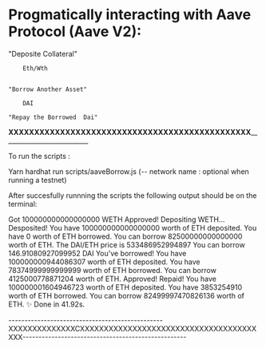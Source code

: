 # Progmatically interacting with Aave Protocol (Aave V2):

"Deposite Collateral"

        Eth/Wth


    "Borrow Another Asset"

        DAI

    "Repay the Borrowed  Dai"

________________________XXXXXXXXXXXXXXXXXXXXXXXXXXXXXXXXXXXXXXXXXXXXXXX___________________________________________________



To run the scripts :

Yarn hardhat run scripts/aaveBorrow.js (-- network name : optional when running a testnet) 

After succesfully runnning the scripts the following output should be on the terminal:

Got 100000000000000000 WETH
Approved!
Depositing WETH...
Desposited!
You have 100000000000000000 worth of ETH deposited.
You have 0 worth of ETH borrowed.
You can borrow 82500000000000000 worth of ETH.
The DAI/ETH price is 533486952994897
You can borrow 146.91080927099952 DAI
You've borrowed!
You have 100000000944086307 worth of ETH deposited.
You have 78374999999999999 worth of ETH borrowed.
You can borrow 4125000778871204 worth of ETH.
Approved!
Repaid!
You have 100000001604946723 worth of ETH deposited.
You have 3853254910 worth of ETH borrowed.
You can borrow 82499997470826136 worth of ETH.
✨  Done in 41.92s.

------------------------------------------------XXXXXXXXXXXXXXCXXXXXXXXXXXXXXXXXXXXXXXXXXXXXXXXXXXXXXXX---------------------------------------------------




